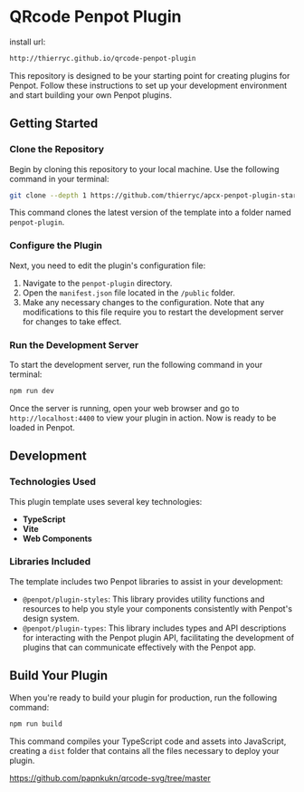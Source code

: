 # QRcode Penpot Plugin

install url: 

```bash
http://thierryc.github.io/qrcode-penpot-plugin
```

This repository is designed to be your starting point for creating plugins for Penpot. Follow these instructions to set up your development environment and start building your own Penpot plugins.

## Getting Started

### Clone the Repository

Begin by cloning this repository to your local machine. Use the following command in your terminal:

```bash
git clone --depth 1 https://github.com/thierryc/apcx-penpot-plugin-starter-template penpot-plugin
```

This command clones the latest version of the template into a folder named `penpot-plugin`.

### Configure the Plugin

Next, you need to edit the plugin's configuration file:

1. Navigate to the `penpot-plugin` directory.
2. Open the `manifest.json` file located in the `/public` folder.
3. Make any necessary changes to the configuration. Note that any modifications to this file require you to restart the development server for changes to take effect.

### Run the Development Server

To start the development server, run the following command in your terminal:

```bash
npm run dev
```

Once the server is running, open your web browser and go to `http://localhost:4400` to view your plugin in action. Now is ready to be loaded in Penpot.

## Development

### Technologies Used

This plugin template uses several key technologies:

- **TypeScript**
- **Vite**
- **Web Components**

### Libraries Included

The template includes two Penpot libraries to assist in your development:

- `@penpot/plugin-styles`: This library provides utility functions and resources to help you style your components consistently with Penpot's design system.
- `@penpot/plugin-types`: This library includes types and API descriptions for interacting with the Penpot plugin API, facilitating the development of plugins that can communicate effectively with the Penpot app.

## Build Your Plugin

When you're ready to build your plugin for production, run the following command:

```bash
npm run build
```

This command compiles your TypeScript code and assets into JavaScript, creating a `dist` folder that contains all the files necessary to deploy your plugin.


https://github.com/papnkukn/qrcode-svg/tree/master